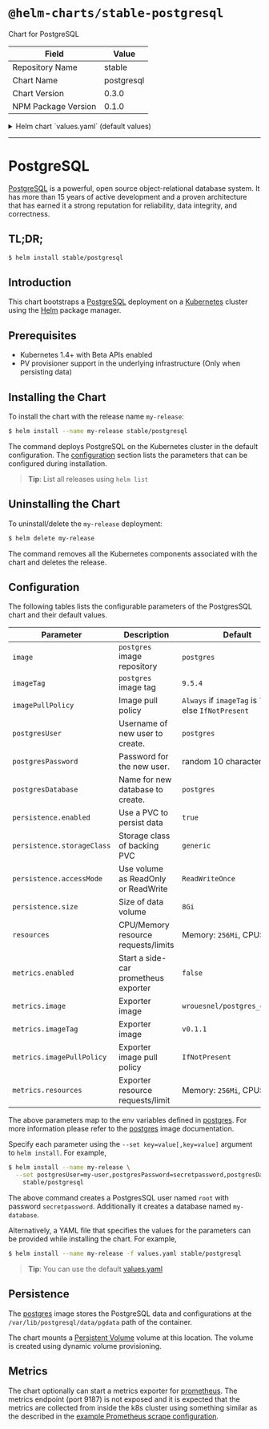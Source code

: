 # `@helm-charts/stable-postgresql`

Chart for PostgreSQL

| Field               | Value      |
| ------------------- | ---------- |
| Repository Name     | stable     |
| Chart Name          | postgresql |
| Chart Version       | 0.3.0      |
| NPM Package Version | 0.1.0      |

<details>

<summary>Helm chart `values.yaml` (default values)</summary>

```yaml
## postgres image repository
image: 'postgres'
## postgres image version
## ref: https://hub.docker.com/r/library/postgres/tags/
##
imageTag: '9.5.4'

## Specify a imagePullPolicy
## 'Always' if imageTag is 'latest', else set to 'IfNotPresent'
## ref: http://kubernetes.io/docs/user-guide/images/#pre-pulling-images
##
# imagePullPolicy:

## Create a database user
## Default: postgres
# postgresUser:
## Default: random 10 character string
# postgresPassword:

## Create a database
## Default: the postgres user
# postgresDatabase:

## Persist data to a persitent volume
persistence:
  enabled: true
  storageClass: generic
  accessMode: ReadWriteOnce
  size: 8Gi

metrics:
  enabled: false
  image: wrouesnel/postgres_exporter
  imageTag: v0.1.1
  imagePullPolicy: IfNotPresent
  resources:
    requests:
      memory: 256Mi
      cpu: 100m

## Configure resource requests and limits
## ref: http://kubernetes.io/docs/user-guide/compute-resources/
##
resources:
  requests:
    memory: 256Mi
    cpu: 100m
```

</details>

---

# PostgreSQL

[PostgreSQL](https://postgresql.org) is a powerful, open source object-relational database system. It has more than 15 years of active development and a proven architecture that has earned it a strong reputation for reliability, data integrity, and correctness.

## TL;DR;

```bash
$ helm install stable/postgresql
```

## Introduction

This chart bootstraps a [PostgreSQL](https://github.com/docker-library/postgres) deployment on a [Kubernetes](http://kubernetes.io) cluster using the [Helm](https://helm.sh) package manager.

## Prerequisites

- Kubernetes 1.4+ with Beta APIs enabled
- PV provisioner support in the underlying infrastructure (Only when persisting data)

## Installing the Chart

To install the chart with the release name `my-release`:

```bash
$ helm install --name my-release stable/postgresql
```

The command deploys PostgreSQL on the Kubernetes cluster in the default configuration. The [configuration](#configuration) section lists the parameters that can be configured during installation.

> **Tip**: List all releases using `helm list`

## Uninstalling the Chart

To uninstall/delete the `my-release` deployment:

```bash
$ helm delete my-release
```

The command removes all the Kubernetes components associated with the chart and deletes the release.

## Configuration

The following tables lists the configurable parameters of the PostgresSQL chart and their default values.

| Parameter                  | Description                          | Default                                                 |
| -------------------------- | ------------------------------------ | ------------------------------------------------------- |
| `image`                    | `postgres` image repository          | `postgres`                                              |
| `imageTag`                 | `postgres` image tag                 | `9.5.4`                                                 |
| `imagePullPolicy`          | Image pull policy                    | `Always` if `imageTag` is `latest`, else `IfNotPresent` |
| `postgresUser`             | Username of new user to create.      | `postgres`                                              |
| `postgresPassword`         | Password for the new user.           | random 10 characters                                    |
| `postgresDatabase`         | Name for new database to create.     | `postgres`                                              |
| `persistence.enabled`      | Use a PVC to persist data            | `true`                                                  |
| `persistence.storageClass` | Storage class of backing PVC         | `generic`                                               |
| `persistence.accessMode`   | Use volume as ReadOnly or ReadWrite  | `ReadWriteOnce`                                         |
| `persistence.size`         | Size of data volume                  | `8Gi`                                                   |
| `resources`                | CPU/Memory resource requests/limits  | Memory: `256Mi`, CPU: `100m`                            |
| `metrics.enabled`          | Start a side-car prometheus exporter | `false`                                                 |
| `metrics.image`            | Exporter image                       | `wrouesnel/postgres_exporter`                           |
| `metrics.imageTag`         | Exporter image                       | `v0.1.1`                                                |
| `metrics.imagePullPolicy`  | Exporter image pull policy           | `IfNotPresent`                                          |
| `metrics.resources`        | Exporter resource requests/limit     | Memory: `256Mi`, CPU: `100m`                            |

The above parameters map to the env variables defined in [postgres](http://github.com/docker-library/postgres). For more information please refer to the [postgres](http://github.com/docker-library/postgres) image documentation.

Specify each parameter using the `--set key=value[,key=value]` argument to `helm install`. For example,

```bash
$ helm install --name my-release \
  --set postgresUser=my-user,postgresPassword=secretpassword,postgresDatabase=my-database \
    stable/postgresql
```

The above command creates a PostgresSQL user named `root` with password `secretpassword`. Additionally it creates a database named `my-database`.

Alternatively, a YAML file that specifies the values for the parameters can be provided while installing the chart. For example,

```bash
$ helm install --name my-release -f values.yaml stable/postgresql
```

> **Tip**: You can use the default [values.yaml](values.yaml)

## Persistence

The [postgres](https://github.com/docker-library/postgres) image stores the PostgreSQL data and configurations at the `/var/lib/postgresql/data/pgdata` path of the container.

The chart mounts a [Persistent Volume](http://kubernetes.io/docs/user-guide/persistent-volumes/) volume at this location. The volume is created using dynamic volume provisioning.

## Metrics

The chart optionally can start a metrics exporter for [prometheus](https://prometheus.io). The metrics endpoint (port 9187) is not exposed and it is expected that the metrics are collected from inside the k8s cluster using something similar as the described in the [example Prometheus scrape configuration](https://github.com/prometheus/prometheus/blob/master/documentation/examples/prometheus-kubernetes.yml).
